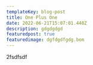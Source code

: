```yaml
---
templateKey: blog-post
title: One Plus One
date: 2022-06-21T15:07:01.448Z
description: gdgdgdgd
featuredpost: true
featuredimage: dgfdgdfgdg.bom
---
```

2fsdfsdf